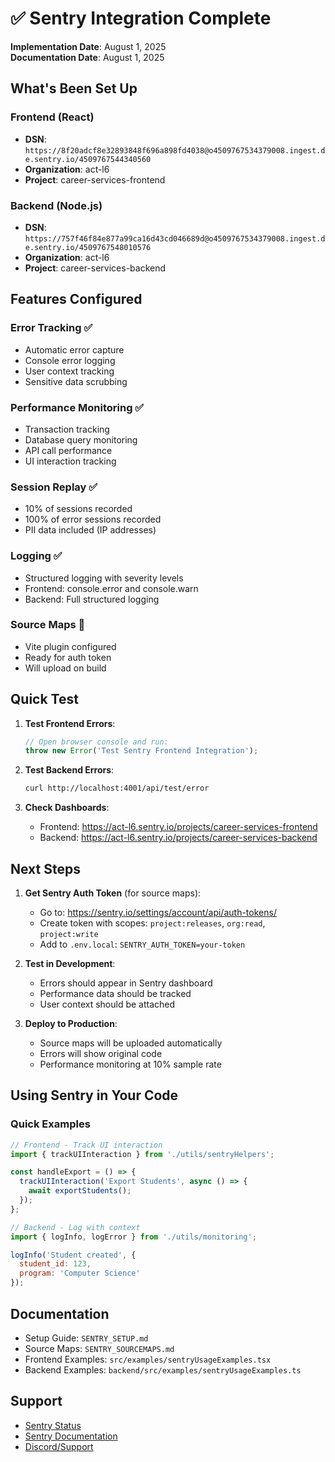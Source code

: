 # ✅ Sentry Integration Complete
**Implementation Date**: August 1, 2025  
**Documentation Date**: August 1, 2025

## What's Been Set Up

### Frontend (React)
- **DSN**: `https://8f20adcf8e32893848f696a898fd4038@o4509767534379008.ingest.de.sentry.io/4509767544340560`
- **Organization**: act-l6
- **Project**: career-services-frontend

### Backend (Node.js)
- **DSN**: `https://757f46f84e877a99ca16d43cd046689d@o4509767534379008.ingest.de.sentry.io/4509767548010576`
- **Organization**: act-l6
- **Project**: career-services-backend

## Features Configured

### Error Tracking ✅
- Automatic error capture
- Console error logging
- User context tracking
- Sensitive data scrubbing

### Performance Monitoring ✅
- Transaction tracking
- Database query monitoring
- API call performance
- UI interaction tracking

### Session Replay ✅
- 10% of sessions recorded
- 100% of error sessions recorded
- PII data included (IP addresses)

### Logging ✅
- Structured logging with severity levels
- Frontend: console.error and console.warn
- Backend: Full structured logging

### Source Maps 🔧
- Vite plugin configured
- Ready for auth token
- Will upload on build

## Quick Test

1. **Test Frontend Errors**:
   ```javascript
   // Open browser console and run:
   throw new Error('Test Sentry Frontend Integration');
   ```

2. **Test Backend Errors**:
   ```bash
   curl http://localhost:4001/api/test/error
   ```

3. **Check Dashboards**:
   - Frontend: https://act-l6.sentry.io/projects/career-services-frontend
   - Backend: https://act-l6.sentry.io/projects/career-services-backend

## Next Steps

1. **Get Sentry Auth Token** (for source maps):
   - Go to: https://sentry.io/settings/account/api/auth-tokens/
   - Create token with scopes: `project:releases`, `org:read`, `project:write`
   - Add to `.env.local`: `SENTRY_AUTH_TOKEN=your-token`

2. **Test in Development**:
   - Errors should appear in Sentry dashboard
   - Performance data should be tracked
   - User context should be attached

3. **Deploy to Production**:
   - Source maps will be uploaded automatically
   - Errors will show original code
   - Performance monitoring at 10% sample rate

## Using Sentry in Your Code

### Quick Examples

```javascript
// Frontend - Track UI interaction
import { trackUIInteraction } from './utils/sentryHelpers';

const handleExport = () => {
  trackUIInteraction('Export Students', async () => {
    await exportStudents();
  });
};

// Backend - Log with context
import { logInfo, logError } from './utils/monitoring';

logInfo('Student created', { 
  student_id: 123, 
  program: 'Computer Science' 
});
```

## Documentation

- Setup Guide: `SENTRY_SETUP.md`
- Source Maps: `SENTRY_SOURCEMAPS.md`
- Frontend Examples: `src/examples/sentryUsageExamples.tsx`
- Backend Examples: `backend/src/examples/sentryUsageExamples.ts`

## Support

- [Sentry Status](https://status.sentry.io/)
- [Sentry Documentation](https://docs.sentry.io/)
- [Discord/Support](https://discord.gg/sentry)